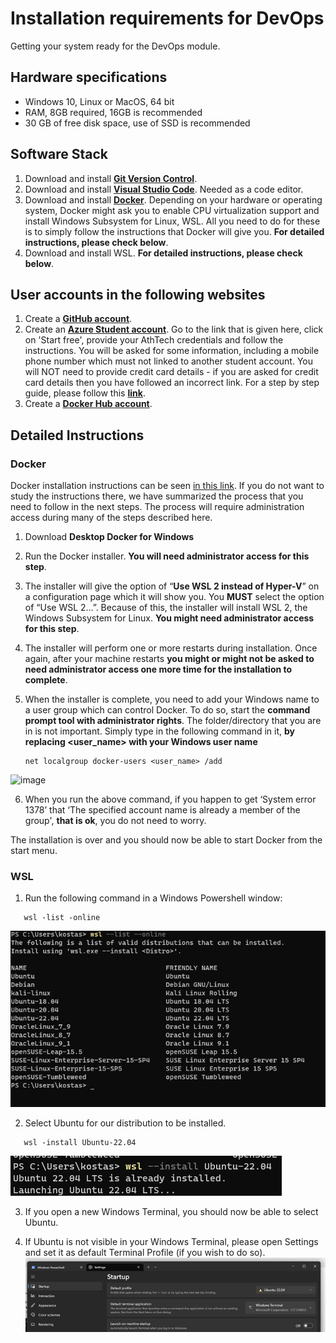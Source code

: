 # Installation requirements for DevOps
Getting your system ready for the DevOps module.
&nbsp;
&nbsp;

## Hardware specifications
- Windows 10, Linux or MacOS, 64 bit
- RAM, 8GB required, 16GB is recommended
- 30 GB of free disk space, use of SSD is recommended

## Software Stack
1. Download and install **[Git Version Control](https://git-scm.com/downloads)**.
2. Download and install **[Visual Studio Code](https://code.visualstudio.com/)**. Needed as a code editor.
3. Download and install **[Docker](https://www.docker.com/products/docker-desktop)**. Depending on your hardware or operating system, Docker might ask you to enable CPU virtualization support and install Windows Subsystem for Linux, WSL. All you need to do for these is to simply follow the instructions that Docker will give you. **For detailed instructions, please check below**.
4. Download and install WSL. **For detailed instructions, please check below**.

## User accounts in the following websites
1. Create a **[GitHub account](https://github.com/join)**.
2. Create an **[Azure Student account](https://azure.microsoft.com/en-us/free/students/)**. Go to the link that is given here, click on 'Start free', provide your AthTech credentials and follow the instructions. You will be asked for some information, including a mobile phone number which must not linked to another student account. You will NOT need to provide credit card details - if you are asked for credit card details then you have followed an incorrect link. For a step by step guide, please follow this **[link](https://github.com/codehub-learn/development-environment-setup/blob/main/Azure_Student_Trial.md)**.
3. Create a **[Docker Hub account](https://hub.docker.com/)**.


## Detailed Instructions

### Docker

Docker installation instructions can be seen [in this link](https://docs.docker.com/desktop/install/windows-install/). If you do not want to study the instructions there, we have summarized the process that you need to follow in the next steps. The process will require administration access during many of the steps described here.

1. Download **Desktop Docker for Windows**

2. Run the Docker installer. **You will need administrator access for this step**.

3. The installer will give the option of “**Use WSL 2 instead of Hyper-V**” on a configuration page which it will show you. You **MUST** select the option of “Use WSL 2…”.  Because of this, the installer will install WSL 2, the Windows Subsystem for Linux. **You might need administrator access for this step**.

4. The installer will perform one or more restarts during installation. Once again, after your machine restarts **you might or might not be asked to need administrator access one more time for the installation to complete**.

5. When the installer is complete, you need to add your Windows name to a user group which can control Docker. To do so, start the **command prompt tool with administrator rights**. The folder/directory that you are in is not important. Simply type in the following command in it, **by replacing <user_name> with your Windows user name**
   ```
   net localgroup docker-users <user_name> /add
   ```                                                   
![image](https://user-images.githubusercontent.com/92853201/191688879-960e1b84-9bcd-41e7-aea1-514ecf81a5a6.png)

6.	When you run the above command, if you happen to get ‘System error 1378’ that ‘The specified account name is already a member of the group', **that is ok**, you do not need to worry.

The installation is over and you should now be able to start Docker from the start menu.

### WSL

1. Run the following command in a Windows Powershell window:
```
   wsl -list -online
```
![image](images/devops_1.png)

2. Select Ubuntu for our distribution to be installed.
```
   wsl -install Ubuntu-22.04
```
![image](images/devops_2.png)

3. If you open a new Windows Terminal, you should now be able to select Ubuntu.

4. If Ubuntu is not visible in your Windows Terminal, please open Settings and set it as default Terminal Profile (if you wish to do so).
   ![image](images/devops_3.png)

